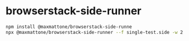 # browserstack-side-runner

```sh
npm install @maxmattone/browserstack-side-runne
npx @maxmattone/browserstack-side-runner --f single-test.side -w 2
```
